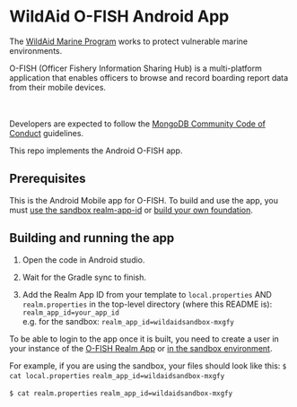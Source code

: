 # WildAid O-FISH Android App

The [WildAid Marine Program](https://marine.wildaid.org/) works to protect vulnerable marine environments.

O-FISH (Officer Fishery Information Sharing Hub) is a multi-platform application that enables officers to browse and record boarding report data from their mobile devices.

<BR><BR>Developers are expected to follow the <A HREF="https://www.mongodb.com/community-code-of-conduct">MongoDB Community Code of Conduct</A> guidelines.

This repo implements the Android O-FISH app.

## Prerequisites

This is the Android Mobile app for O-FISH. To build and use the app, you must [use the sandbox realm-app-id](https://bit.ly/ofishsandbox) or [build your own foundation](http://wildaid.github.io/build).

## Building and running the app

1. Open the code in Android studio.

1. Wait for the Gradle sync to finish.<BR>
1. Add the Realm App ID from your template to `local.properties` AND `realm.properties` in the top-level directory (where this README is):<BR>
`realm_app_id=your_app_id`<BR>
e.g. for the sandbox:
`realm_app_id=wildaidsandbox-mxgfy`<BR>

To be able to login to the app once it is built, you need to create a user in your instance of the [O-FISH Realm App](https://github.com/WildAid/o-fish-realm) or [in the sandbox environment](https://bit.ly/ofishsandbox).

For example, if you are using the sandbox, your files should look like this:
`$ cat local.properties`
`realm_app_id=wildaidsandbox-mxgfy`

`$ cat realm.properties`
`realm_app_id=wildaidsandbox-mxgfy`
